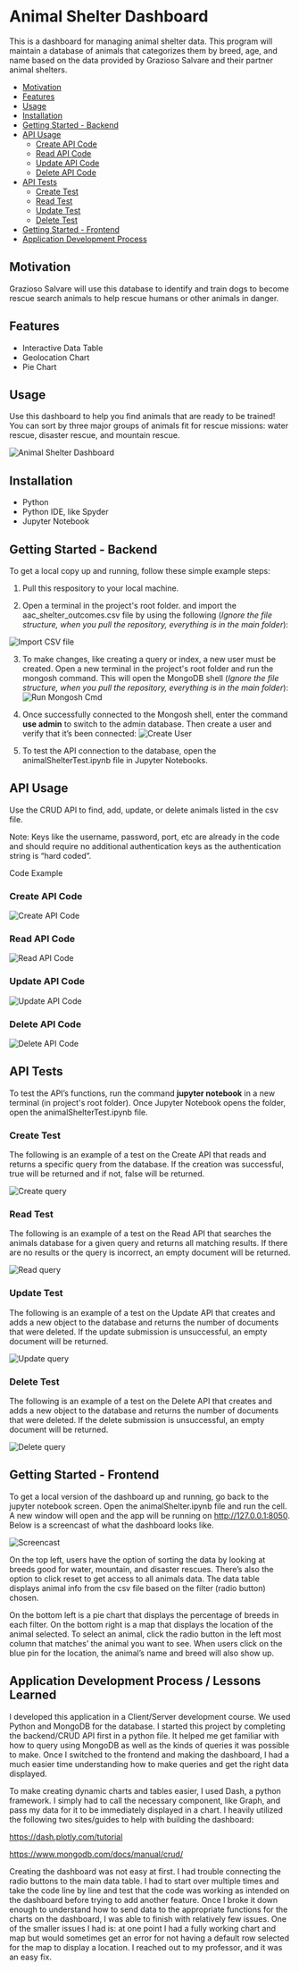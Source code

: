 # Animal Shelter Dashboard
This is a dashboard for managing animal shelter data.
This program will maintain a database of animals that categorizes them by breed, age, and name based on the data provided by Grazioso Salvare and their partner animal shelters. 

- [Motivation](#motivation)
- [Features](#features)
- [Usage](#usage)
- [Installation](#installation)
- [Getting Started - Backend](#getting-started---backend)
- [API Usage](#api-usage)
	- [Create API Code](#create-api-code)
	- [Read API Code](#read-api-code)
	- [Update API Code](#update-api-code)
	- [Delete API Code](#delete-api-code)
- [API Tests](#api-tests)
	- [Create Test](#create-test)
	- [Read Test](#read-test)
	- [Update Test](#update-test)
	- [Delete Test](#delete-test)
- [Getting Started - Frontend](#getting-started---frontend)
- [Application Development Process](#application-development-process--lessons-learned)


## Motivation
Grazioso Salvare will use this database to identify and train dogs to become rescue search animals to help rescue humans or other animals in danger.


## Features

- Interactive Data Table
- Geolocation Chart
- Pie Chart

## Usage

Use this dashboard to help you find animals that are ready to be trained! You can sort by three major groups of animals fit for rescue missions: water rescue, disaster rescue, and mountain rescue.

![Animal Shelter Dashboard](./AnimalShelter%20Dashboard.gif)

## Installation

- Python
- Python IDE, like Spyder
- Jupyter Notebook

## Getting Started - Backend

To get a local copy up and running, follow these simple example steps:
1.	Pull this respository to your local machine.

2. Open a terminal in the project's root folder. and import the aac_shelter_outcomes.csv file by using the following (*Ignore the file structure, when you pull the repository, everything is in the main folder*):

![Import CSV file](./readme-imgs/gs-backend-import-csv.png)

3. To make changes, like creating a query or index, a new user must be created. Open a new terminal in the project's root folder and run the mongosh command. This will open the MongoDB shell (*Ignore the file structure, when you pull the repository, everything is in the main folder*):
![Run Mongosh Cmd](./readme-imgs/run-mongosh-cmd.png)

4. Once successfully connected to the Mongosh shell, enter the command **use admin** to switch to the admin database. Then create a user and verify that it’s been connected:
![Create User](./readme-imgs/create-user.png)

5. To test the API connection to the database, open the animalShelterTest.ipynb file in Jupyter Notebooks.

## API Usage
Use the CRUD API to find, add, update, or delete animals listed in the csv file. 

Note: Keys like the username, password, port, etc are already in the code and should require no additional authentication keys as the authentication string is “hard coded”.

Code Example

### Create API Code

![Create API Code](./readme-imgs/create-api-code.png)

### Read API Code

![Read API Code](./readme-imgs/read-api-code.png)

### Update API Code

![Update API Code](./readme-imgs/update-api-code.png)

### Delete API Code

![Delete API Code](./readme-imgs/delete-api-code.png)

## API Tests
To test the API’s functions, run the command **jupyter notebook** in a new terminal (in project's root folder). Once Jupyter Notebook opens the folder, open the animalShelterTest.ipynb file.

### Create Test

The following is an example of a test on the Create API that reads and returns a specific query from the database. If the creation was successful, true will be returned and if not, false will be returned. 

![Create query](./readme-imgs/create-query.png)

### Read Test

The following is an example of a test on the Read API that searches the animals database for a given query and returns all matching results. If there are no results or the query is incorrect, an empty document will be returned. 

![Read query](./readme-imgs/read-query.png)

### Update Test
The following is an example of a test on the Update API that creates and adds a new object to the database and returns the number of documents that were deleted. If the update submission is unsuccessful, an empty document will be returned.

![Update query](./readme-imgs/update-query.png)

### Delete Test
The following is an example of a test on the Delete API that creates and adds a new object to the database and returns the number of documents that were deleted. If the delete submission is unsuccessful, an empty document will be returned.

![Delete query](./readme-imgs/delete-query.png)



## Getting Started - Frontend
To get a local version of the dashboard up and running, go back to the jupyter notebook screen. Open the animalShelter.ipynb file and run the cell. A new window will open and the app will be running on http://127.0.0.1:8050. Below is a screencast of what the dashboard looks like. 

![Screencast](./readme-imgs/screencast.gif)

On the top left, users have the option of sorting the data by looking at breeds good for water, mountain, and disaster rescues. There’s also the option to click reset to get access to all animals data. The data table displays animal info from the csv file based on the filter (radio button) chosen. 

On the bottom left is a pie chart that displays the percentage of breeds in each filter. On the bottom right is a map that displays the location of the animal selected. To select an animal, click the radio button in the left most column that matches’ the animal you want to see. When users click on the blue pin for the location, the animal’s name and breed will also show up.


## Application Development Process / Lessons Learned
I developed this application in a Client/Server development course. We used Python and MongoDB for the database. I started this project by completing the backend/CRUD API first in a python file. It helped me get familiar with how to query using MongoDB as well as the kinds of queries it was possible to make. Once I switched to the frontend and making the dashboard, I had a much easier time understanding how to make queries and get the right data displayed. 


To make creating dynamic charts and tables easier, I used Dash, a python framework. I simply had to call the necessary component, like Graph, and pass my data for it to be immediately displayed in a chart. I heavily utilized the following two sites/guides to help with building the dashboard:
	
 https://dash.plotly.com/tutorial
	
 https://www.mongodb.com/docs/manual/crud/ 


Creating the dashboard was not easy at first. I had trouble connecting the radio buttons to the main data table. I had to start over multiple times and take the code line by line and test that the code was working as intended on the dashboard before trying to add another feature. Once I broke it down enough to understand how to send data to the appropriate functions for the charts on the dashboard, I was able to finish with relatively few issues. One of the smaller issues I had is: at one point I had a fully working chart and map but would sometimes get an error for not having a default row selected for the map to display a location. I reached out to my professor, and it was an easy fix. 
